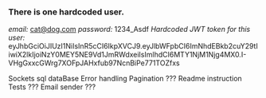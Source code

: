 

### There is one hardcoded user.
*email:* cat@dog.com
*password:* 1234_Asdf
*Hardcoded JWT token for this user:*
eyJhbGciOiJIUzI1NiIsInR5cCI6IkpXVCJ9.eyJlbWFpbCI6ImNhdEBkb2cuY29tIiwiX2lkIjoiNzY0MEY5NE9Vd1JmRWdxeiIsImlhdCI6MTY1NjM1Njg4MX0.I-VHgGxxcGWrg7XOFpJAHxfub97NcnBiPe771TOZfxs



Sockets
sql dataBase
Error handling
Pagination ???
Readme instruction
Tests ???
Email sender ???
